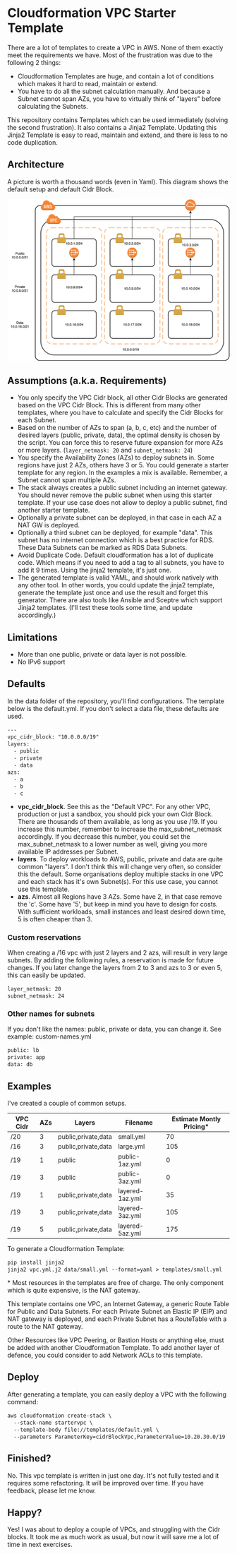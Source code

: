 # Cloudformation VPC Starter Template

There are a lot of templates to create a VPC in AWS. None of them exactly meet the requirements we have. Most of the frustration was due to the following 2 things:

* Cloudformation Templates are huge, and contain a lot of conditions which makes it hard to read, maintain or extend.
* You have to do all the subnet calculation manually. And because a Subnet cannot span AZs, you have to virtually think of "layers" before calculating the Subnets.

This repository contains Templates which can be used immediately (solving the second frustration). It also contains a Jinja2 Template. Updating this Jinja2 Template is easy to read, maintain and extend, and there is less to no code duplication.

## Architecture

A picture is worth a thousand words (even in Yaml). This diagram shows the default setup and default Cidr Block.

![](assets/VPC.png)

## Assumptions (a.k.a. Requirements)

* You only specify the VPC Cidr block, all other Cidr Blocks are generated based on the VPC Cidr Block. This is different from many other templates, where you have to calculate and specify the Cidr Blocks for each Subnet.
* Based on the number of AZs to span (a, b, c, etc) and the number of desired layers (public, private, data), the optimal density is chosen by the script. You can force this to reserve future expansion for more AZs or more layers. (`layer_netmask: 20` and `subnet_netmask: 24`)
* You specify the Availability Zones (AZs) to deploy subnets in. Some regions have just 2 AZs, others have 3 or 5. You could generate a starter template for any region. In the examples a mix is available. Remember, a Subnet cannot span multiple AZs.
* The stack always creates a public subnet including an internet gateway. You should never remove the public subnet when using this starter template. If your use case does not allow to deploy a public subnet, find another starter template.
* Optionally a private subnet can be deployed, in that case in each AZ a NAT GW is deployed.
* Optionally a third subnet can be deployed, for example "data". This subnet has no internet connection which is a best practice for RDS. These Data Subnets can be marked as RDS Data Subnets.
* Avoid Duplicate Code. Default cloudformation has a lot of duplicate code. Which means if you need to add a tag to all subnets, you have to add it 9 times. Using the jinja2 template, it's just one.
* The generated template is valid YAML, and should work natively with any other tool. In other words, you could update the jinja2 template, generate the template just once and use the result and forget this generator. There are also tools like Ansible and Sceptre which support Jinja2 templates. (I'll test these tools some time, and update accordingly.)

## Limitations

* More than one public, private or data layer is not possible.
* No IPv6 support

## Defaults

In the data folder of the repository, you'll find configurations. The template below is the default.yml. If you don't select a data file, these defaults are used.

```
---
vpc_cidr_block: "10.0.0.0/19"
layers:
  - public
  - private
  - data
azs:
  - a
  - b
  - c
```

* **vpc_cidr_block**. See this as the "Default VPC". For any other VPC, production or just a sandbox, you should pick your own Cidr Block. There are thousands of them available, as long as you use /19. If you increase this number, remember to increase the max_subnet_netmask accordingly. If you decrease this number, you could set the max_subnet_netmask to a lower number as well, giving you more available IP addresses per Subnet.
* **layers**. To deploy workloads to AWS, public, private and data are quite common "layers". I don't think this will change very often, so consider this the default. Some organisations deploy multiple stacks in one VPC and each stack has it's own Subnet(s). For this use case, you cannot use this template.
* **azs**. Almost all Regions have 3 AZs. Some have 2, in that case remove the 'c'. Some have '5', but keep in mind you have to design for costs. With sufficient workloads, small instances and least desired down time, 5 is often cheaper than 3.

### Custom reservations

When creating a /16 vpc with just 2 layers and 2 azs, will result in very large subnets. By adding the following rules, a reservation is made for future changes. If you later change the layers from 2 to 3 and azs to 3 or even 5, this can easily be updated.

```
layer_netmask: 20
subnet_netmask: 24
```

### Other names for subnets

If you don't like the names: public, private or data, you can change it. See example: custom-names.yml

```
public: lb
private: app
data: db
```

## Examples

I've created a couple of common setups.

|VPC Cidr|AZs|Layers|Filename|Estimate Montly Pricing*|
|---|---|---|---|---|
|/20|3|public,private,data|small.yml|70|
|/16|3|public,private,data|large.yml|105|
|/19|1|public|public-1az.yml|0|
|/19|3|public|public-3az.yml|0|
|/19|1|public,private,data|layered-1az.yml|35|
|/19|3|public,private,data|layered-3az.yml|105|
|/19|5|public,private,data|layered-5az.yml|175|

To generate a Cloudformation Template:

```
pip install jinja2
jinja2 vpc.yml.j2 data/small.yml --format=yaml > templates/small.yml
```

\* Most resources in the templates are free of charge. The only component which is quite expensive, is the NAT gateway.

This template contains one VPC, an Internet Gateway, a generic Route Table for Public and Data Subnets. For each Private Subnet an Elastic IP (EIP) and NAT gateway is deployed, and each Private Subnet has a RouteTable with a route to the NAT gateway.

Other Resources like VPC Peering, or Bastion Hosts or anything else, must be added with another Cloudformation Template. To add another layer of defence, you could consider to add Network ACLs to this template.

## Deploy

After generating a template, you can easily deploy a VPC with the following command:

```
aws cloudformation create-stack \
  --stack-name startervpc \
  --template-body file://templates/default.yml \
  --parameters ParameterKey=cidrBlockVpc,ParameterValue=10.20.30.0/19
```

## Finished?

No. This vpc template is written in just one day. It's not fully tested and it requires some refactoring. It will be improved over time. If you have feedback, please let me know.

## Happy?

Yes! I was about to deploy a couple of VPCs, and struggling with the Cidr blocks. It took me as much work as usual, but now it will save me a lot of time in next exercises.